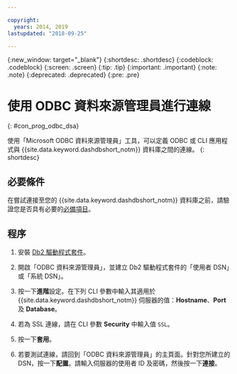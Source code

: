 ```yaml
---

copyright:
  years: 2014, 2019
lastupdated: "2018-09-25"

---
```


<!-- Attribute definitions --> 
{:new_window: target="_blank"}
{:shortdesc: .shortdesc}
{:codeblock: .codeblock}
{:screen: .screen}
{:tip: .tip}
{:important: .important}
{:note: .note}
{:deprecated: .deprecated}
{:pre: .pre}

# 使用 ODBC 資料來源管理員進行連線
{: #con_prog_odbc_dsa}

使用「Microsoft ODBC 資料來源管理員」工具，可以定義 ODBC 或 CLI 應用程式與 {{site.data.keyword.dashdbshort_notm}} 資料庫之間的連線。
{: shortdesc}

## 必要條件

在嘗試連接至您的 {{site.data.keyword.dashdbshort_notm}} 資料庫之前，請驗證您是否具有必要的[必備項目](connecting.html#prereqs)。

<!-- Before you can connect to your database, you must perform the following steps:

- [Verify prerequisites](prereqs.html), including installing driver packages, configuring your local environment, and downloading SSL certificates (if needed)
- Collect [connection information](credentials.html), including database details such as host name and port numbers, and connection credentials such as user ID and password -->

## 程序

1. 安裝 [Db2 驅動程式套件](driver_pkg.html)。

2. 開啟「ODBC 資料來源管理員」，並建立 Db2 驅動程式套件的「使用者 DSN」或「系統 DSN」。
    
3. 按一下**進階**設定。在下列 CLI 參數中輸入其適用於 {{site.data.keyword.dashdbshort_notm}} 伺服器的值：**Hostname**、**Port** 及 **Database**。
    
4. 若為 SSL 連線，請在 CLI 參數 **Security** 中輸入值 `SSL`。
    
5. 按一下**套用**。
    
6. 若要測試連線，請回到「ODBC 資料來源管理員」的主頁面。針對您所建立的 DSN，按一下**配置**。請輸入伺服器的使用者 ID 及密碼，然後按一下**連接**。

